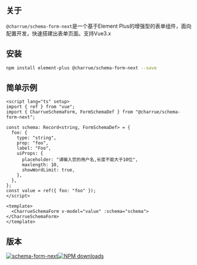 

## 关于
`@charrue/schema-form-next`是一个基于Element Plus的增强型的表单组件，面向配置开发，快速搭建出表单页面。支持Vue3.x

<!-- ## 特性 -->


## 安装

``` bash
npm install element-plus @charrue/schema-form-next --save
```

## 简单示例
``` vue
<script lang="ts" setup>
import { ref } from "vue";
import { CharrueSchemaForm, FormSchemaDef } from "@charrue/schema-form-next";

const schema: Record<string, FormSchemaDef> = {
  foo: {
    type: "string",
    prop: "foo",
    label: "Foo",
    uiProps: {
      placeholder: "请输入您的用户名,长度不能大于10位",
      maxlength: 10,
      showWordLimit: true,
    },
  },
};
const value = ref({ foo: "foo" });
</script>

<template>
  <CharrueSchemaForm v-model="value" :schema="schema"></CharrueSchemaForm>
</template>

```

## 版本

[![schema-form-next](https://img.shields.io/npm/v/@charrue/schema-form-next.svg?style=flat-square)](https://www.npmjs.org/package/@charrue/schema-form-next)[![NPM downloads](https://img.shields.io/npm/dt/@charrue/schema-form-next.svg?style=flat-square)](https://npmjs.org/package/@charrue/schema-form-next)